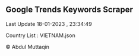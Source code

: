 

## Google Trends Keywords Scraper 
 
Last Update 18-01-2023 , 23:34:49

Country List :
VIETNAM.json



© Abdul Muttaqin 
